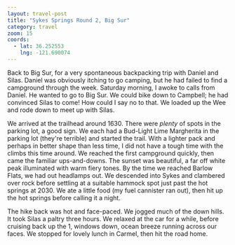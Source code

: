 ```yaml
---
layout: travel-post
title: "Sykes Springs Round 2, Big Sur"
category: travel
zoom: 15
coords:
  - lat: 36.252553
    lng: -121.690074
---
```


Back to Big Sur, for a very spontaneous backpacking trip with Daniel and Silas. Daniel
was obviously itching to go camping, but he had failed to find a campground through the
week. Saturday morning, I awoke to calls from Daniel. He wanted to go to Big Sur. We
could bike down to Campbell; he had convinced Silas to come! How could I say no to that.
We loaded up the Wee and rode down to meet up with Silas.

We arrived at the trailhead around 1630. There were _plenty_ of spots in the parking lot,
a good sign. We each had a Bud-Light Lime Margherita in the parking lot (they're
terrible) and started the trail. With a lighter pack and perhaps in better shape than
less time, I did not have a tough time with the climbs this time around. We reached the
first campground quickly, then came the familiar ups-and-downs. The sunset was beautiful,
a far off white peak illuminated with warm fiery tones. By the time we reached Barlow
Flats, we had out headlamps out. We descended into Sykes and clambered over rock before
settling at a suitable hammock spot just past the hot springs at 2030. We ate a little
food (my fuel cannister ran out), then hit up the hot springs before calling it a night.

The hike back was hot and face-paced. We jogged much of the down hills. It took Silas
a paltry three hours. We relaxed at the car for a while, before cruising back up the 1,
windows down, ocean breeze running across our faces. We stopped for lovely lunch in
Carmel, then hit the road home.
